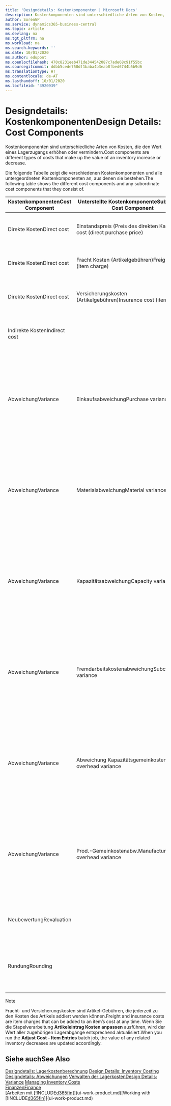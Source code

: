 ```yaml
---
title: 'Designdetails: Kostenkomponenten | Microsoft Docs'
description: Kostenkomponenten sind unterschiedliche Arten von Kosten, die den Wert eines Lagerzugangs erhöhen oder vermindern.
author: SorenGP
ms.service: dynamics365-business-central
ms.topic: article
ms.devlang: na
ms.tgt_pltfrm: na
ms.workload: na
ms.search.keywords: ''
ms.date: 10/01/2020
ms.author: edupont
ms.openlocfilehash: 470c8231eeb471de344542087c7ade68c91f55bc
ms.sourcegitcommit: ddbb5cede750df1baba4b3eab8fbed6744b5b9d6
ms.translationtype: HT
ms.contentlocale: de-AT
ms.lasthandoff: 10/01/2020
ms.locfileid: "3920939"
---
```

# <a name="design-details-cost-components"></a><span data-ttu-id="d8557-103">Designdetails: Kostenkomponenten</span><span class="sxs-lookup"><span data-stu-id="d8557-103">Design Details: Cost Components</span></span>
<span data-ttu-id="d8557-104">Kostenkomponenten sind unterschiedliche Arten von Kosten, die den Wert eines Lagerzugangs erhöhen oder vermindern.</span><span class="sxs-lookup"><span data-stu-id="d8557-104">Cost components are different types of costs that make up the value of an inventory increase or decrease.</span></span>  

 <span data-ttu-id="d8557-105">Die folgende Tabelle zeigt die verschiedenen Kostenkomponenten und alle untergeordneten Kostenkomponenten an, aus denen sie bestehen.</span><span class="sxs-lookup"><span data-stu-id="d8557-105">The following table shows the different cost components and any subordinate cost components that they consist of.</span></span>  

|<span data-ttu-id="d8557-106">Kostenkomponenten</span><span class="sxs-lookup"><span data-stu-id="d8557-106">Cost Component</span></span>|<span data-ttu-id="d8557-107">Unterstellte Kostenkomponente</span><span class="sxs-lookup"><span data-stu-id="d8557-107">Subordinate Cost Component</span></span>|<span data-ttu-id="d8557-108">Description</span><span class="sxs-lookup"><span data-stu-id="d8557-108">Description</span></span>|  
|--------------------|--------------------------------|---------------------------------------|  
|<span data-ttu-id="d8557-109">Direkte Kosten</span><span class="sxs-lookup"><span data-stu-id="d8557-109">Direct cost</span></span>|<span data-ttu-id="d8557-110">Einstandspreis (Preis des direkten Kaufs)</span><span class="sxs-lookup"><span data-stu-id="d8557-110">Unit cost (direct purchase price)</span></span>|<span data-ttu-id="d8557-111">Kosten, die direkt auf das Kostenobjekt zurückzuführen sind.</span><span class="sxs-lookup"><span data-stu-id="d8557-111">Cost that can be traced to a cost object.</span></span>|  
|<span data-ttu-id="d8557-112">Direkte Kosten</span><span class="sxs-lookup"><span data-stu-id="d8557-112">Direct cost</span></span>|<span data-ttu-id="d8557-113">Fracht Kosten (Artikelgebühren)</span><span class="sxs-lookup"><span data-stu-id="d8557-113">Freight cost (item charge)</span></span>|<span data-ttu-id="d8557-114">Kosten, die direkt auf das Kostenobjekt zurückzuführen sind.</span><span class="sxs-lookup"><span data-stu-id="d8557-114">Cost that can be traced to a cost object.</span></span>|  
|<span data-ttu-id="d8557-115">Direkte Kosten</span><span class="sxs-lookup"><span data-stu-id="d8557-115">Direct cost</span></span>|<span data-ttu-id="d8557-116">Versicherungskosten (Artikelgebühren)</span><span class="sxs-lookup"><span data-stu-id="d8557-116">Insurance cost (item charge)</span></span>|<span data-ttu-id="d8557-117">Kosten, die direkt auf das Kostenobjekt zurückzuführen sind.</span><span class="sxs-lookup"><span data-stu-id="d8557-117">Cost that can be traced to a cost object.</span></span>|  
|<span data-ttu-id="d8557-118">Indirekte Kosten</span><span class="sxs-lookup"><span data-stu-id="d8557-118">Indirect cost</span></span>||<span data-ttu-id="d8557-119">Kosten, die nicht auf ein Kostenobjekt zurückzuführen sind.</span><span class="sxs-lookup"><span data-stu-id="d8557-119">Cost that cannot be traced to a cost object.</span></span>|  
|<span data-ttu-id="d8557-120">Abweichung</span><span class="sxs-lookup"><span data-stu-id="d8557-120">Variance</span></span>|<span data-ttu-id="d8557-121">Einkaufsabweichung</span><span class="sxs-lookup"><span data-stu-id="d8557-121">Purchase variance</span></span>|<span data-ttu-id="d8557-122">Der Unterschied zwischen tatsächlichen Kosten und dem Einstandspreis (fest), der nur für Artikel mit der Lagerabgangsmethode **Standard** gebucht wird.</span><span class="sxs-lookup"><span data-stu-id="d8557-122">The difference between actual and standard costs, which is only posted for items using the **Standard** costing method.</span></span>|  
|<span data-ttu-id="d8557-123">Abweichung</span><span class="sxs-lookup"><span data-stu-id="d8557-123">Variance</span></span>|<span data-ttu-id="d8557-124">Materialabweichung</span><span class="sxs-lookup"><span data-stu-id="d8557-124">Material variance</span></span>|<span data-ttu-id="d8557-125">Der Unterschied zwischen tatsächlichen Kosten und dem Einstandspreis (fest), der nur für Artikel mit der Lagerabgangsmethode **Standard** gebucht wird.</span><span class="sxs-lookup"><span data-stu-id="d8557-125">The difference between actual and standard costs, which is only posted for items using the **Standard** costing method.</span></span>|  
|<span data-ttu-id="d8557-126">Abweichung</span><span class="sxs-lookup"><span data-stu-id="d8557-126">Variance</span></span>|<span data-ttu-id="d8557-127">Kapazitätsabweichung</span><span class="sxs-lookup"><span data-stu-id="d8557-127">Capacity variance</span></span>|<span data-ttu-id="d8557-128">Der Unterschied zwischen tatsächlichen Kosten und dem Einstandspreis (fest), der nur für Artikel mit der Lagerabgangsmethode **Standard** gebucht wird.</span><span class="sxs-lookup"><span data-stu-id="d8557-128">The difference between actual and standard costs, which is only posted for items using the **Standard** costing method.</span></span>|  
|<span data-ttu-id="d8557-129">Abweichung</span><span class="sxs-lookup"><span data-stu-id="d8557-129">Variance</span></span>|<span data-ttu-id="d8557-130">Fremdarbeitskostenabweichung</span><span class="sxs-lookup"><span data-stu-id="d8557-130">Subcontracted variance</span></span>|<span data-ttu-id="d8557-131">Der Unterschied zwischen tatsächlichen Kosten und dem Einstandspreis (fest), der nur für Artikel mit der Lagerabgangsmethode **Standard** gebucht wird.</span><span class="sxs-lookup"><span data-stu-id="d8557-131">The difference between actual and standard costs, which is only posted for items using the **Standard** costing method.</span></span>|  
|<span data-ttu-id="d8557-132">Abweichung</span><span class="sxs-lookup"><span data-stu-id="d8557-132">Variance</span></span>|<span data-ttu-id="d8557-133">Abweichung Kapazitätsgemeinkosten</span><span class="sxs-lookup"><span data-stu-id="d8557-133">Capacity overhead variance</span></span>|<span data-ttu-id="d8557-134">Der Unterschied zwischen tatsächlichen Kosten und dem Einstandspreis (fest), der nur für Artikel mit der Lagerabgangsmethode **Standard** gebucht wird.</span><span class="sxs-lookup"><span data-stu-id="d8557-134">The difference between actual and standard costs, which is only posted for items using the **Standard** costing method.</span></span>|  
|<span data-ttu-id="d8557-135">Abweichung</span><span class="sxs-lookup"><span data-stu-id="d8557-135">Variance</span></span>|<span data-ttu-id="d8557-136">Prod.-Gemeinkostenabw.</span><span class="sxs-lookup"><span data-stu-id="d8557-136">Manufacturing overhead variance</span></span>|<span data-ttu-id="d8557-137">Der Unterschied zwischen tatsächlichen Kosten und dem Einstandspreis (fest), der nur für Artikel mit der Lagerabgangsmethode **Standard** gebucht wird.</span><span class="sxs-lookup"><span data-stu-id="d8557-137">The difference between actual and standard costs, which is only posted for items using the **Standard** costing method.</span></span>|  
|<span data-ttu-id="d8557-138">Neubewertung</span><span class="sxs-lookup"><span data-stu-id="d8557-138">Revaluation</span></span>||<span data-ttu-id="d8557-139">Eine Auf- oder Abwertung des aktuellen Lagerwerts.</span><span class="sxs-lookup"><span data-stu-id="d8557-139">A depreciation or appreciation of the current inventory value.</span></span>|  
|<span data-ttu-id="d8557-140">Rundung</span><span class="sxs-lookup"><span data-stu-id="d8557-140">Rounding</span></span>||<span data-ttu-id="d8557-141">Restbeträge, die durch die Berechnung von Bestandsminderungen entstehen.</span><span class="sxs-lookup"><span data-stu-id="d8557-141">Residuals caused by the way in which valuation of inventory decreases are calculated.</span></span>|  

> [!NOTE]  
>  <span data-ttu-id="d8557-142">Fracht- und Versicherungskosten sind Artikel-Gebühren, die jederzeit zu den Kosten des Artikels addiert werden können.</span><span class="sxs-lookup"><span data-stu-id="d8557-142">Freight and insurance costs are item charges that can be added to an item’s cost at any time.</span></span> <span data-ttu-id="d8557-143">Wenn Sie die Stapelverarbeitung **Artikeleintrag Kosten anpassen** ausführen, wird der Wert aller zugehörigen Lagerabgänge entsprechend aktualisiert.</span><span class="sxs-lookup"><span data-stu-id="d8557-143">When you run the **Adjust Cost - Item Entries** batch job, the value of any related inventory decreases are updated accordingly.</span></span>  

## <a name="see-also"></a><span data-ttu-id="d8557-144">Siehe auch</span><span class="sxs-lookup"><span data-stu-id="d8557-144">See Also</span></span>  
 <span data-ttu-id="d8557-145">[Designdetails: Lagerkostenberechnung](design-details-inventory-costing.md) </span><span class="sxs-lookup"><span data-stu-id="d8557-145">[Design Details: Inventory Costing](design-details-inventory-costing.md) </span></span>  
 <span data-ttu-id="d8557-146">[Designdetails: Abweichungen](design-details-variance.md) [Verwalten der Lagerkosten](finance-manage-inventory-costs.md)</span><span class="sxs-lookup"><span data-stu-id="d8557-146">[Design Details: Variance](design-details-variance.md) [Managing Inventory Costs](finance-manage-inventory-costs.md)</span></span>  
 [<span data-ttu-id="d8557-147">Finanzen</span><span class="sxs-lookup"><span data-stu-id="d8557-147">Finance</span></span>](finance.md)  
 <span data-ttu-id="d8557-148">[Arbeiten mit [!INCLUDE[d365fin](includes/d365fin_md.md)]](ui-work-product.md)</span><span class="sxs-lookup"><span data-stu-id="d8557-148">[Working with [!INCLUDE[d365fin](includes/d365fin_md.md)]](ui-work-product.md)</span></span>  
